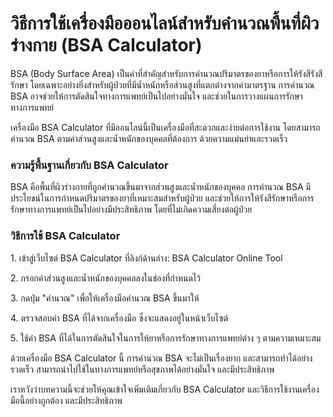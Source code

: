 วิธีการใช้เครื่องมือออนไลน์สำหรับคำนวณพื้นที่ผิวร่างกาย (BSA Calculator)
========================================================================

BSA (Body Surface Area) เป็นค่าที่สำคัญสำหรับการคำนวณปริมาตรของยาหรือการให้รังสีรังสีรักษา โดยเฉพาะอย่างยิ่งสำหรับผู้ป่วยที่มีน้ำหนักหรือส่วนสูงที่แตกต่างจากค่ามาตรฐาน การคำนวณ BSA อาจช่วยให้การตัดสินใจทางการแพทย์เป็นไปอย่างมั่นใจ และช่วยในการวางแผนการรักษาทางการแพทย์

เครื่องมือ BSA Calculator ที่มีออนไลน์นี้เป็นเครื่องมือที่สะดวกและง่ายต่อการใช้งาน โดยสามารถคำนวณ BSA ตามค่าส่วนสูงและน้ำหนักของบุคคลที่ต้องการ ด้วยความแม่นยำและรวดเร็ว

### ความรู้พื้นฐานเกี่ยวกับ BSA Calculator

BSA คือพื้นที่ผิวร่างกายที่ถูกคำนวณขึ้นมาจากส่วนสูงและน้ำหนักของบุคคล การคำนวณ BSA มีประโยชน์ในการกำหนดปริมาตรของยาที่เหมาะสมสำหรับผู้ป่วย และช่วยให้การให้รังสีรักษาหรือการรักษาทางการแพทย์เป็นไปอย่างมีประสิทธิภาพ โดยที่ไม่เกิดความเสี่ยงต่อผู้ป่วย

### วิธีการใช้ BSA Calculator

1\. เข้าสู่เว็บไซต์ BSA Calculator ที่ลิงก์ด้านล่าง: BSA Calculator Online Tool

2\. กรอกค่าส่วนสูงและน้ำหนักของบุคคลลงในช่องที่กำหนดไว้

3\. กดปุ่ม "คำนวณ" เพื่อให้เครื่องมือคำนวณ BSA ขึ้นมาให้

4\. ตรวจสอบค่า BSA ที่ได้จากเครื่องมือ ซึ่งจะแสดงอยู่ในหน้าเว็บไซต์

5\. ใช้ค่า BSA ที่ได้ในการตัดสินใจในการให้ยาหรือการรักษาทางการแพทย์ต่าง ๆ ตามความเหมาะสม

ด้วยเครื่องมือ BSA Calculator นี้ การคำนวณ BSA จะไม่เป็นเรื่องยาก และสามารถทำได้อย่างรวดเร็ว สามารถนำไปใช้ในทางการแพทย์หรือสุขภาพได้อย่างมั่นใจ และมีประสิทธิภาพ

เราหวังว่าบทความนี้จะช่วยให้คุณเข้าใจเพิ่มเติมเกี่ยวกับ BSA Calculator และวิธีการใช้งานเครื่องมือนี้อย่างถูกต้อง และมีประสิทธิภาพ